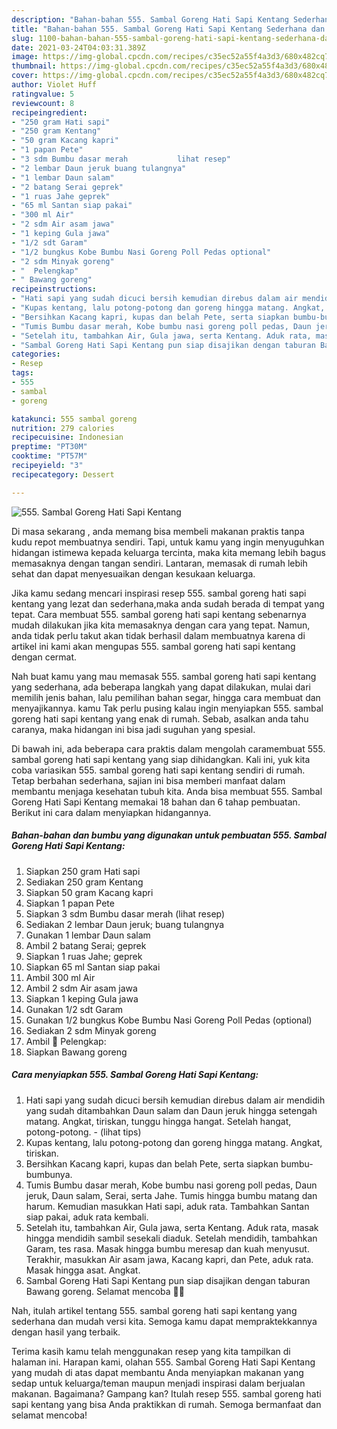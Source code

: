 ```yaml
---
description: "Bahan-bahan 555. Sambal Goreng Hati Sapi Kentang Sederhana dan Mudah Dibuat"
title: "Bahan-bahan 555. Sambal Goreng Hati Sapi Kentang Sederhana dan Mudah Dibuat"
slug: 1100-bahan-bahan-555-sambal-goreng-hati-sapi-kentang-sederhana-dan-mudah-dibuat
date: 2021-03-24T04:03:31.389Z
image: https://img-global.cpcdn.com/recipes/c35ec52a55f4a3d3/680x482cq70/555-sambal-goreng-hati-sapi-kentang-foto-resep-utama.jpg
thumbnail: https://img-global.cpcdn.com/recipes/c35ec52a55f4a3d3/680x482cq70/555-sambal-goreng-hati-sapi-kentang-foto-resep-utama.jpg
cover: https://img-global.cpcdn.com/recipes/c35ec52a55f4a3d3/680x482cq70/555-sambal-goreng-hati-sapi-kentang-foto-resep-utama.jpg
author: Violet Huff
ratingvalue: 5
reviewcount: 8
recipeingredient:
- "250 gram Hati sapi"
- "250 gram Kentang"
- "50 gram Kacang kapri"
- "1 papan Pete"
- "3 sdm Bumbu dasar merah           lihat resep"
- "2 lembar Daun jeruk buang tulangnya"
- "1 lembar Daun salam"
- "2 batang Serai geprek"
- "1 ruas Jahe geprek"
- "65 ml Santan siap pakai"
- "300 ml Air"
- "2 sdm Air asam jawa"
- "1 keping Gula jawa"
- "1/2 sdt Garam"
- "1/2 bungkus Kobe Bumbu Nasi Goreng Poll Pedas optional"
- "2 sdm Minyak goreng"
- "  Pelengkap"
- " Bawang goreng"
recipeinstructions:
- "Hati sapi yang sudah dicuci bersih kemudian direbus dalam air mendidih yang sudah ditambahkan Daun salam dan Daun jeruk hingga setengah matang. Angkat, tiriskan, tunggu hingga hangat. Setelah hangat, potong-potong.           (lihat tips)"
- "Kupas kentang, lalu potong-potong dan goreng hingga matang. Angkat, tiriskan."
- "Bersihkan Kacang kapri, kupas dan belah Pete, serta siapkan bumbu-bumbunya."
- "Tumis Bumbu dasar merah, Kobe bumbu nasi goreng poll pedas, Daun jeruk, Daun salam, Serai, serta Jahe. Tumis hingga bumbu matang dan harum. Kemudian masukkan Hati sapi, aduk rata. Tambahkan Santan siap pakai, aduk rata kembali."
- "Setelah itu, tambahkan Air, Gula jawa, serta Kentang. Aduk rata, masak hingga mendidih sambil sesekali diaduk. Setelah mendidih, tambahkan Garam, tes rasa. Masak hingga bumbu meresap dan kuah menyusut. Terakhir, masukkan Air asam jawa, Kacang kapri, dan Pete, aduk rata. Masak hingga asat. Angkat."
- "Sambal Goreng Hati Sapi Kentang pun siap disajikan dengan taburan Bawang goreng. Selamat mencoba 🙏😊"
categories:
- Resep
tags:
- 555
- sambal
- goreng

katakunci: 555 sambal goreng 
nutrition: 279 calories
recipecuisine: Indonesian
preptime: "PT30M"
cooktime: "PT57M"
recipeyield: "3"
recipecategory: Dessert

---
```



![555. Sambal Goreng Hati Sapi Kentang](https://img-global.cpcdn.com/recipes/c35ec52a55f4a3d3/680x482cq70/555-sambal-goreng-hati-sapi-kentang-foto-resep-utama.jpg)

Di masa  sekarang , anda memang bisa membeli makanan praktis tanpa kudu repot membuatnya sendiri. Tapi, untuk kamu yang ingin menyuguhkan hidangan istimewa kepada keluarga tercinta, maka kita memang lebih bagus memasaknya dengan tangan sendiri. Lantaran, memasak di rumah lebih sehat dan dapat menyesuaikan dengan kesukaan keluarga.

Jika kamu sedang mencari inspirasi resep 555. sambal goreng hati sapi kentang yang lezat dan sederhana,maka anda sudah berada di tempat yang tepat. Cara membuat 555. sambal goreng hati sapi kentang  sebenarnya mudah dilakukan jika kita memasaknya dengan cara yang tepat. Namun, anda tidak perlu takut akan tidak berhasil dalam membuatnya 
karena di artikel ini kami akan mengupas 555. sambal goreng hati sapi kentang dengan cermat.  



Nah buat kamu yang mau memasak 555. sambal goreng hati sapi kentang yang sederhana, ada beberapa langkah yang dapat dilakukan, mulai dari memilih jenis bahan, lalu pemilihan bahan segar, hingga cara membuat dan menyajikannya. kamu Tak perlu pusing kalau ingin menyiapkan 555. sambal goreng hati sapi kentang yang enak di rumah. Sebab, asalkan anda  tahu caranya, maka hidangan ini bisa jadi suguhan yang spesial.

Di bawah ini, ada beberapa cara praktis  dalam mengolah caramembuat 555. sambal goreng hati sapi kentang yang siap dihidangkan. Kali ini, yuk kita coba variasikan 555. sambal goreng hati sapi kentang sendiri di rumah. Tetap berbahan sederhana, sajian ini bisa memberi manfaat dalam membantu menjaga kesehatan tubuh kita. Anda bisa membuat 555. Sambal Goreng Hati Sapi Kentang memakai 18 bahan dan 6 tahap pembuatan. Berikut ini cara dalam menyiapkan hidangannya.

<!--inarticleads1-->

##### Bahan-bahan dan bumbu yang digunakan untuk pembuatan 555. Sambal Goreng Hati Sapi Kentang:

1. Siapkan 250 gram Hati sapi
1. Sediakan 250 gram Kentang
1. Siapkan 50 gram Kacang kapri
1. Siapkan 1 papan Pete
1. Siapkan 3 sdm Bumbu dasar merah           (lihat resep)
1. Sediakan 2 lembar Daun jeruk; buang tulangnya
1. Gunakan 1 lembar Daun salam
1. Ambil 2 batang Serai; geprek
1. Siapkan 1 ruas Jahe; geprek
1. Siapkan 65 ml Santan siap pakai
1. Ambil 300 ml Air
1. Ambil 2 sdm Air asam jawa
1. Siapkan 1 keping Gula jawa
1. Gunakan 1/2 sdt Garam
1. Gunakan 1/2 bungkus Kobe Bumbu Nasi Goreng Poll Pedas (optional)
1. Sediakan 2 sdm Minyak goreng
1. Ambil  📌 Pelengkap:
1. Siapkan  Bawang goreng




<!--inarticleads2-->

##### Cara menyiapkan 555. Sambal Goreng Hati Sapi Kentang:

1. Hati sapi yang sudah dicuci bersih kemudian direbus dalam air mendidih yang sudah ditambahkan Daun salam dan Daun jeruk hingga setengah matang. Angkat, tiriskan, tunggu hingga hangat. Setelah hangat, potong-potong. -           (lihat tips)
1. Kupas kentang, lalu potong-potong dan goreng hingga matang. Angkat, tiriskan.
1. Bersihkan Kacang kapri, kupas dan belah Pete, serta siapkan bumbu-bumbunya.
1. Tumis Bumbu dasar merah, Kobe bumbu nasi goreng poll pedas, Daun jeruk, Daun salam, Serai, serta Jahe. Tumis hingga bumbu matang dan harum. Kemudian masukkan Hati sapi, aduk rata. Tambahkan Santan siap pakai, aduk rata kembali.
1. Setelah itu, tambahkan Air, Gula jawa, serta Kentang. Aduk rata, masak hingga mendidih sambil sesekali diaduk. Setelah mendidih, tambahkan Garam, tes rasa. Masak hingga bumbu meresap dan kuah menyusut. Terakhir, masukkan Air asam jawa, Kacang kapri, dan Pete, aduk rata. Masak hingga asat. Angkat.
1. Sambal Goreng Hati Sapi Kentang pun siap disajikan dengan taburan Bawang goreng. Selamat mencoba 🙏😊




Nah, itulah artikel tentang  555. sambal goreng hati sapi kentang  yang sederhana dan mudah versi kita. Semoga kamu dapat mempraktekkannya dengan hasil yang terbaik. 

Terima kasih kamu telah menggunakan resep yang kita tampilkan di halaman ini. Harapan kami, olahan  555. Sambal Goreng Hati Sapi Kentang yang mudah di atas dapat membantu Anda menyiapkan makanan yang sedap untuk keluarga/teman maupun menjadi inspirasi dalam berjualan makanan. Bagaimana? Gampang kan? Itulah resep 555. sambal goreng hati sapi kentang yang bisa Anda praktikkan di rumah. Semoga bermanfaat dan selamat mencoba!

